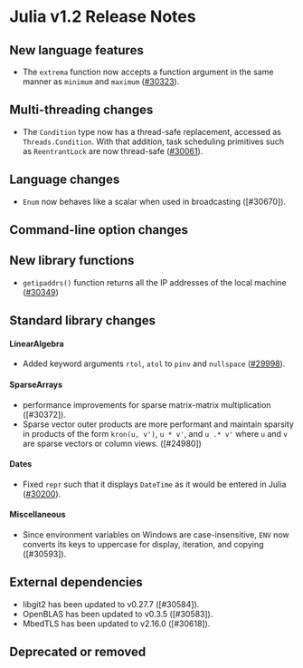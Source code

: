 Julia v1.2 Release Notes
========================

New language features
---------------------

* The `extrema` function now accepts a function argument in the same manner as `minimum` and
  `maximum` ([#30323]).

Multi-threading changes
-----------------------

  * The `Condition` type now has a thread-safe replacement, accessed as `Threads.Condition`.
    With that addition, task scheduling primitives such as `ReentrantLock` are now thread-safe ([#30061]).

Language changes
----------------

* `Enum` now behaves like a scalar when used in broadcasting ([#30670]).

Command-line option changes
---------------------------


New library functions
---------------------

* `getipaddrs()` function returns all the IP addresses of the local machine ([#30349])

Standard library changes
------------------------

#### LinearAlgebra

* Added keyword arguments `rtol`, `atol` to `pinv` and `nullspace` ([#29998]).

#### SparseArrays

* performance improvements for sparse matrix-matrix multiplication ([#30372]).
* Sparse vector outer products are more performant and maintain sparsity in products of the
  form `kron(u, v')`, `u * v'`, and `u .* v'` where `u` and `v` are sparse vectors or column
  views. ([#24980])

#### Dates

* Fixed `repr` such that it displays `DateTime` as it would be entered in Julia ([#30200]).

#### Miscellaneous

* Since environment variables on Windows are case-insensitive, `ENV` now converts its keys
  to uppercase for display, iteration, and copying ([#30593]).

External dependencies
---------------------

* libgit2 has been updated to v0.27.7 ([#30584]).
* OpenBLAS has been updated to v0.3.5 ([#30583]).
* MbedTLS has been updated to v2.16.0 ([#30618]).

Deprecated or removed
---------------------


<!--- generated by NEWS-update.jl: -->
[#29998]: https://github.com/JuliaLang/julia/issues/29998
[#30061]: https://github.com/JuliaLang/julia/issues/30061
[#30200]: https://github.com/JuliaLang/julia/issues/30200
[#30323]: https://github.com/JuliaLang/julia/issues/30323
[#30349]: https://github.com/JuliaLang/julia/issues/30349
